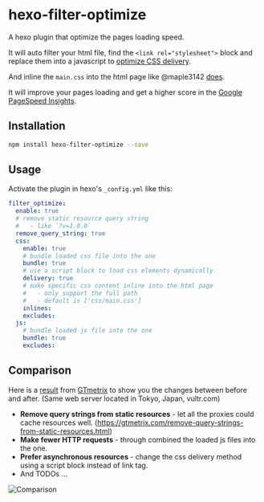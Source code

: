 # hexo-filter-optimize

A hexo plugin that optimize the pages loading speed.

It will auto filter your html file, find the `<link rel="stylesheet">` block and replace them into a javascript to [optimize CSS delivery](https://developers.google.com/speed/docs/insights/OptimizeCSSDelivery).

And inline the `main.css` into the html page like @maple3142 [does](https://github.com/maple3142/Blog/blob/master/gulpfile.js).

It will improve your pages loading and get a higher score in the [Google PageSpeed Insights](https://developers.google.com/speed/pagespeed/insights/).

## Installation

```bash
npm install hexo-filter-optimize --save
```

## Usage

Activate the plugin in hexo's `_config.yml` like this:
```yml
filter_optimize:
  enable: true
  # remove static resource query string
  #   - like `?v=1.0.0`
  remove_query_string: true
  css:
    enable: true
    # bundle loaded css file into the one
    bundle: true
    # use a script block to load css elements dynamically
    delivery: true
    # make specific css content inline into the html page
    #   - only support the full path
    #   - default is ['css/main.css']
    inlines:
    excludes:
  js:
    # bundle loaded js file into the one
    bundle: true
    excludes:
```

## Comparison

Here is a [result](https://gtmetrix.com/compare/Z7BnLaPX/qSMKtzBY) from [GTmetrix](https://gtmetrix.com) to show you the changes between before and after. (Same web server located in Tokyo, Japan, vultr.com)

* **Remove query strings from static resources** - let all the proxies could cache resources well. (https://gtmetrix.com/remove-query-strings-from-static-resources.html)
* **Make fewer HTTP requests** - through combined the loaded js files into the one.
* **Prefer asynchronous resources** - change the css delivery method using a script block instead of link tag.
* And TODOs ...

![Comparison](https://user-images.githubusercontent.com/980449/35233293-a8229c72-ffd8-11e7-8a23-3b8bc10d40c3.png)
